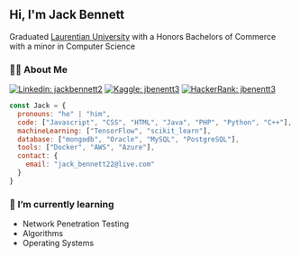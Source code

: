 <h2>Hi, I'm Jack Bennett</h2>
<p>
  Graduated <a href="https://laurentian.ca/">Laurentian University</a> with a Honors Bachelors of Commerce with a minor in Computer Science<br>
</p>

<h3>👱🏼 About Me</h3>

[![Linkedin: jackbennett2](https://img.shields.io/badge/-JackBennett-blue?style=plastic&logo=Linkedin&logoColor=white&link=https://www.linkedin.com/in/jackbennett2/)](https://www.linkedin.com/in/jackbennett2/)
[![Kaggle: jbenentt3](https://img.shields.io/badge/-jbennett3-blue?style=plastic&logo=Kaggle&logoColor=white&link=https://kaggle.com/jbennett3)](https://kaggle.com/jbennett3)
[![HackerRank: jbenentt3](https://img.shields.io/badge/-jbennett3-blue?style=plastic&logo=HackerRank&logoColor=black&link=https://www.hackerrank.com/jbennett3)](https://www.hackerrank.com/jbennett3)


```javascript
const Jack = {
  pronouns: "he" | "him",
  code: ["Javascript", "CSS", "HTML", "Java", "PHP", "Python", "C++"],
  machineLearning: ["TensorFlow", "scikit_learn"],
  database: ["mongodb", "Oracle", "MySQL", "PostgreSQL"],
  tools: ["Docker", "AWS", "Azure"],
  contact: {
    email: "jack_bennett22@live.com"
  } 
}
```

<h3>🌱 I’m currently learning</h3>
<ul>
  <li>Network Penetration Testing</li>
  <li>Algorithms</li>
  <li>Operating Systems</li>
 </ul>

